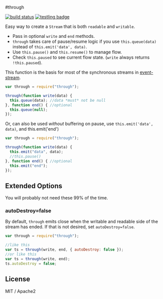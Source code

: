#through

[![build status](https://secure.travis-ci.org/dominictarr/through.png)](http://travis-ci.org/dominictarr/through)
[![testling badge](https://ci.testling.com/dominictarr/through.png)](https://ci.testling.com/dominictarr/through)

Easy way to create a `Stream` that is both `readable` and `writable`.

- Pass in optional `write` and `end` methods.
- `through` takes care of pause/resume logic if you use `this.queue(data)`
  instead of `this.emit('data', data)`.
- Use `this.pause()` and `this.resume()` to manage flow.
- Check `this.paused` to see current flow state. (`write` always returns
  `!this.paused`).

This function is the basis for most of the synchronous streams in
[event-stream](http://github.com/dominictarr/event-stream).

```js
var through = require("through");

through(function write(data) {
  this.queue(data); //data *must* not be null
}, function end() { //optional
  this.queue(null);
});
```

Or, can also be used _without_ buffering on pause, use
`this.emit('data', data)`, and this.emit('end')

```js
var through = require("through");

through(function write(data) {
  this.emit("data", data);
  //this.pause()
}, function end() { //optional
  this.emit("end");
});
```

## Extended Options

You will probably not need these 99% of the time.

### autoDestroy=false

By default, `through` emits close when the writable and readable side of the
stream has ended. If that is not desired, set `autoDestroy=false`.

```js
var through = require("through");

//like this
var ts = through(write, end, { autoDestroy: false });
//or like this
var ts = through(write, end);
ts.autoDestroy = false;
```

## License

MIT / Apache2

